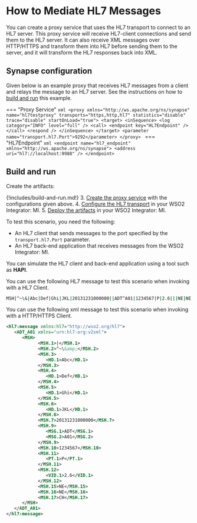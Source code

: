 # How to Mediate HL7 Messages

You can create a proxy service that uses the HL7 transport to connect to an HL7 server. This proxy service will receive HL7-client connections and send them to the HL7 server. It can also receive XML messages over HTTP/HTTPS and transform them into HL7 before sending them to the server, and it will transform the HL7 responses back into XML.

## Synapse configuration

Given below is an example proxy that receives HL7 messages from a client and relays the message to an HL7 server. See the instructions on how to [build and run](#build-and-run) this example.

=== "Proxy Service"
    ```xml
    <proxy xmlns="http://ws.apache.org/ns/synapse" name="hl7testproxy" transports="https,http,hl7" statistics="disable" trace="disable" startOnLoad="true">
    <target>
       <inSequence>
         <log category="INFO" level="full" />
         <call>
            <endpoint key="HL7Endpoint" />
         </call>
         <respond />
       </inSequence>
    </target>
    <parameter name="transport.hl7.Port">9292</parameter>
    </proxy>
    ```
=== "HL7Endpoint"
    ```xml
    <endpoint name="hl7_endpoint" xmlns="http://ws.apache.org/ns/synapse">
      <address uri="hl7://localhost:9988" />
    </endpoint>
    ```

## Build and run

Create the artifacts:

{!includes/build-and-run.md!}
3. [Create the proxy service]({{base_path}}/develop/creating-artifacts/creating-a-proxy-service) with the configurations given above.
4. [Configure the HL7 transport]({{base_path}}/install-and-setup/setup/transport-configurations/configuring-transports/#configuring-the-hl7-transport) in your WSO2 Integrator: MI.
5. [Deploy the artifacts]({{base_path}}/develop/deploy-artifacts) in your WSO2 Integrator: MI.

To test this scenario, you need the following:

- An HL7 client that sends messages to the port specified by the `transport.hl7.Port` parameter.
- An HL7 back-end application that receives messages from the WSO2 Integrator: MI.

You can simulate the HL7 client and back-end application using a tool such as <b>HAPI</b>.

You can use the following HL7 message to test this scenario when invoking with a HL7 Client.
   ```bash
   MSH|^~\&|Abc|Def|Ghi|JKL|20131231000000||ADT^A01|1234567|P|2.6|||NE|NE|CH|
   ```
You can use the following xml message to test this scenario when invoking with a HTTP/HTTPS Client.
   ```xml
   <hl7:message xmlns:hl7="http://wso2.org/hl7">
      <ADT_A01 xmlns="urn:hl7-org:v2xml">
         <MSH>
               <MSH.1>|</MSH.1>
               <MSH.2>^~\&amp;</MSH.2>
               <MSH.3>
                  <HD.1>Abc</HD.1>
               </MSH.3>
               <MSH.4>
                  <HD.1>Def</HD.1>
               </MSH.4>
               <MSH.5>
                  <HD.1>Ghi</HD.1>
               </MSH.5>
               <MSH.6>
                  <HD.1>JKL</HD.1>
               </MSH.6>
               <MSH.7>20131231000000</MSH.7>
               <MSH.9>
                  <MSG.1>ADT</MSG.1>
                  <MSG.2>A01</MSG.2>
               </MSH.9>
               <MSH.10>1234567</MSH.10>
               <MSH.11>
                  <PT.1>P</PT.1>
               </MSH.11>
               <MSH.12>
                  <VID.1>2.6</VID.1>
               </MSH.12>
               <MSH.15>NE</MSH.15>
               <MSH.16>NE</MSH.16>
               <MSH.17>CH</MSH.17>
         </MSH>
      </ADT_A01>
   </hl7:message>
   ```
